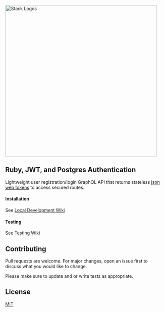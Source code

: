 <img alt="Stack Logos" src="https://www.static.matthewsullivan.media/rjp.png" width="480" />

## Ruby, JWT, and Postgres Authentication
Lightweight user registration/login GraphQL API that returns stateless [json web tokens](https://jwt.io/) to access secured routes.

#### Installation
See [Local Development Wiki](https://github.com/matthewsullivan/ruby-jwt-postgres-auth/wiki/Development-::-Local)

#### Testing
See [Testing Wiki](https://github.com/matthewsullivan/ruby-jwt-postgres-auth/wiki/Development-::-Testing)
    
## Contributing
Pull requests are welcome. For major changes, open an issue first to discuss what you would like to change.

Please make sure to update and or write tests as appropriate.

## License
[MIT](https://choosealicense.com/licenses/mit/)

